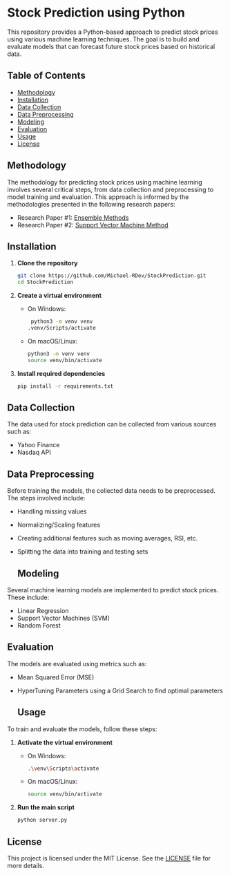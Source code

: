 # Stock Prediction using Python

This repository provides a Python-based approach to predict stock prices using various machine learning techniques. The goal is to build and evaluate models that can forecast future stock prices based on historical data.

## Table of Contents
- [Methodology](#Methodology)
- [Installation](#installation)
- [Data Collection](#data-collection)
- [Data Preprocessing](#data-preprocessing)
- [Modeling](#modeling)
- [Evaluation](#evaluation)
- [Usage](#usage)
- [License](#license)


## Methodology

The methodology for predicting stock prices using machine learning involves several critical steps, from data collection and preprocessing to model training and evaluation. This approach is informed by the methodologies presented in the following research papers:

* Research Paper #1: [Ensemble Methods](https://www.sciencedirect.com/science/article/pii/S1877050920307924)
* Research Paper #2: [Support Vector Machine Method](https://scholarworks.lib.csusb.edu/cgi/viewcontent.cgi?article=1435&context=jitim)

## Installation

1. **Clone the repository**
    ```bash
    git clone https://github.com/Michael-RDev/StockPrediction.git
    cd StockPrediction
    ```
2. **Create a virtual environment** 
    * On Windows:
         ```bash
          python3 -m venv venv
         .venv/Scripts/activate
      ```
    * On macOS/Linux:
      ```bash
      python3 -m venv venv
      source venv/bin/activate
      ```
    
3. **Install required dependencies**
    ```bash
    pip install -r requirements.txt
    ```


## Data Collection

The data used for stock prediction can be collected from various sources such as:
- Yahoo Finance
- Nasdaq API

## Data Preprocessing

Before training the models, the collected data needs to be preprocessed. The steps involved include:
- Handling missing values
- Normalizing/Scaling features
- Creating additional features such as moving averages, RSI, etc.
- Splitting the data into training and testing sets

  ## Modeling

Several machine learning models are implemented to predict stock prices. These include:
- Linear Regression
- Support Vector Machines (SVM)
- Random Forest

## Evaluation

The models are evaluated using metrics such as:
- Mean Squared Error (MSE)
- HyperTuning Parameters using a Grid Search to find optimal parameters

  ## Usage

To train and evaluate the models, follow these steps:

1. **Activate the virtual environment**
    * On Windows:
      ```bash
      .\venv\Scripts\activate
      ```
    * On macOS/Linux:
      ```bash
      source venv/bin/activate
      ```

2. **Run the main script**
    ```bash
    python server.py
    ```


## License

This project is licensed under the MIT License. See the [LICENSE](LICENSE) file for more details.
